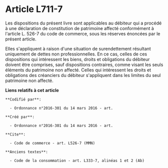 # Article L711-7

Les dispositions du présent livre sont applicables au débiteur qui a procédé à une déclaration de constitution de patrimoine
affecté conformément à l'article L. 526-7 du code de commerce, sous les réserves énoncées par le présent article.

Elles s'appliquent à raison d'une situation de surendettement résultant uniquement de dettes non professionnelles. En ce cas,
celles de ces dispositions qui intéressent les biens, droits et obligations du débiteur doivent être comprises, sauf
dispositions contraires, comme visant les seuls éléments du patrimoine non affecté. Celles qui intéressent les droits et
obligations des créanciers du débiteur s'appliquent dans les limites du seul patrimoine non affecté.

**Liens relatifs à cet article**

	**Codifié par**:

	  - Ordonnance n°2016-301 du 14 mars 2016 - art.

	**Créé par**:

	  - Ordonnance n°2016-301 du 14 mars 2016 - art.

	**Cite**:

	  - Code de commerce - art. L526-7 (MMN)

	**Anciens textes**:

	  - Code de la consommation - art. L333-7, alinéas 1 et 2 (Ab)
